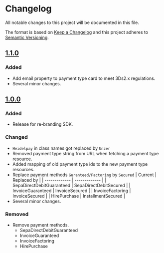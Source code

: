 # Changelog
All notable changes to this project will be documented in this file.

The format is based on [Keep a Changelog](http://keepachangelog.com/en/1.0.0/) and this project adheres to [Semantic Versioning](http://semver.org/spec/v2.0.0.html).


## [1.1.0](https://github.com/unzerdev/nodejs-sdk/compare/v1.0.0..v1.1.0)
### Added
* Add email property to payment type card to meet 3Ds2.x regulations.
* Several minor changes.

## [1.0.0](https://github.com/unzerdev/nodejs-sdk/compare/6e0de48882482e428500bad68c812a504104e283..v1.0.0)

### Added
* Release for re-branding SDK.

### Changed
* `Heidelpay` in class names got replaced by `Unzer`
* Removed payment type string from URL when fetching a payment type resource.
* Added mapping of old payment type ids to the new payment type resources.
* Replace payment methods `Guranteed/Factoring` by `Secured`
  | Current   | Replaced by |
  | ------------- | ------------- |
  | SepaDirectDebitGuaranteed  | SepaDirectDebitSecured  |
  | InvoiceGuaranteed  | InvoiceSecured  |
  | InvoiceFactoring  | InvoiceSecured  |
  | HirePurchase  | InstallmentSecured  |
* Several minor changes.


### Removed
* Remove payment methods.
  * SepaDirectDebitGuaranteed
  * InvoiceGuaranteed
  * InvoiceFactoring
  * HirePurchase  
